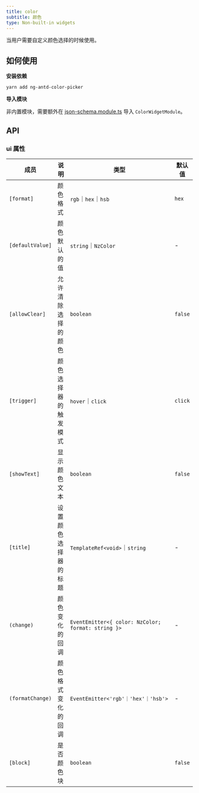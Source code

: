 ```yaml
---
title: color
subtitle: 颜色
type: Non-built-in widgets
---
```


当用户需要自定义颜色选择的时候使用。

## 如何使用

**安装依赖**  

`yarn add ng-antd-color-picker`

**导入模块**

非内置模块，需要额外在 [json-schema.module.ts](https://github.com/hbyunzai/ng-yunzai/blob/master/src/app/shared/json-schema/json-schema.module.ts#L11) 导入 `ColorWidgetModule`。

## API

### ui 属性

| 成员 | 说明 | 类型 | 默认值 |
|----|----|----|-----|
| `[format]`       | 颜色格式       | `rgb`｜`hex`｜`hsb`                 | `hex`    |
| `[defaultValue]` | 颜色默认的值     | `string`｜`NzColor`                  | -        |
| `[allowClear]`   | 允许清除选择的颜色  | `boolean`                         | `false`  |
| `[trigger]`      | 颜色选择器的触发模式 | `hover`｜`click`                   | `click`  |
| `[showText]`      | 显示颜色文本     | `boolean`                         | `false`  |
| `[title]`      | 设置颜色选择器的标题 | `TemplateRef<void>`｜`string`      | -        |
| `(change)`     | 颜色变化的回调    | `EventEmitter<{ color: NzColor; format: string }>` | -        |
| `(formatChange)`      | 颜色格式变化的回调  | `EventEmitter<'rgb'｜'hex'｜'hsb'>` | -        |
| `[block]`   | 是否颜色块  | `boolean`                         | `false`  |
